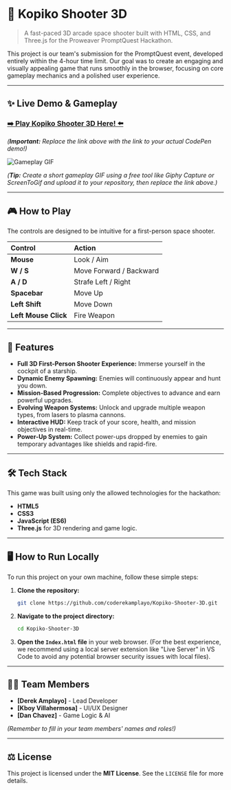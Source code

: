 # 🚀 Kopiko Shooter 3D

> A fast-paced 3D arcade space shooter built with HTML, CSS, and Three.js for the Proweaver PromptQuest Hackathon.

This project is our team's submission for the PromptQuest event, developed entirely within the 4-hour time limit. Our goal was to create an engaging and visually appealing game that runs smoothly in the browser, focusing on core gameplay mechanics and a polished user experience.

---

## ✨ Live Demo & Gameplay

### [**➡️ Play Kopiko Shooter 3D Here! ⬅️**](https://codepen.io/your-username/pen/your-pen-id)

*(**Important:** Replace the link above with the link to your actual CodePen demo!)*

![Gameplay GIF](link-to-your-gameplay.gif)

*(**Tip:** Create a short gameplay GIF using a free tool like Giphy Capture or ScreenToGif and upload it to your repository, then replace the link above.)*

---

## 🎮 How to Play

The controls are designed to be intuitive for a first-person space shooter.

| Control | Action |
| :--- | :--- |
| **Mouse** | Look / Aim |
| **W / S** | Move Forward / Backward |
| **A / D** | Strafe Left / Right |
| **Spacebar** | Move Up |
| **Left Shift** | Move Down |
| **Left Mouse Click** | Fire Weapon |

---

## 🎯 Features

- **Full 3D First-Person Shooter Experience:** Immerse yourself in the cockpit of a starship.
- **Dynamic Enemy Spawning:** Enemies will continuously appear and hunt you down.
- **Mission-Based Progression:** Complete objectives to advance and earn powerful upgrades.
- **Evolving Weapon Systems:** Unlock and upgrade multiple weapon types, from lasers to plasma cannons.
- **Interactive HUD:** Keep track of your score, health, and mission objectives in real-time.
- **Power-Up System:** Collect power-ups dropped by enemies to gain temporary advantages like shields and rapid-fire.

---

## 🛠️ Tech Stack

This game was built using only the allowed technologies for the hackathon:

- **HTML5**
- **CSS3**
- **JavaScript (ES6)**
- **Three.js** for 3D rendering and game logic.

---

## 🖥️ How to Run Locally

To run this project on your own machine, follow these simple steps:

1.  **Clone the repository:**
    ```bash
    git clone https://github.com/coderekamplayo/Kopiko-Shooter-3D.git
    ```
2.  **Navigate to the project directory:**
    ```bash
    cd Kopiko-Shooter-3D
    ```
3.  **Open the `Index.html` file** in your web browser. (For the best experience, we recommend using a local server extension like "Live Server" in VS Code to avoid any potential browser security issues with local files).

---

## 🧑‍💻 Team Members

- **[Derek Amplayo]** - Lead Developer
- **[Kboy Villahermosa]** - UI/UX Designer
- **[Dan Chavez]** - Game Logic & AI

*(Remember to fill in your team members' names and roles!)*

---

## ⚖️ License

This project is licensed under the **MIT License**. See the `LICENSE` file for more details.

